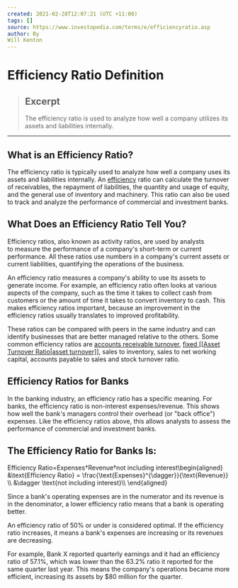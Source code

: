 ```yaml
---
created: 2021-02-28T12:07:21 (UTC +11:00)
tags: []
source: https://www.investopedia.com/terms/e/efficiencyratio.asp
author: By
Will Kenton
---
```


# Efficiency Ratio Definition

> ## Excerpt
> The efficiency ratio is used to analyze how well a company utilizes its assets and liabilities internally.

---
## What is an Efficiency Ratio?

The efficiency ratio is typically used to analyze how well a company uses its assets and liabilities internally. An [efficiency](https://www.investopedia.com/terms/e/efficiency.asp) ratio can calculate the turnover of receivables, the repayment of liabilities, the quantity and usage of equity, and the general use of inventory and machinery. This ratio can also be used to track and analyze the performance of commercial and investment banks.

## What Does an Efficiency Ratio Tell You?

Efficiency ratios, also known as activity ratios, are used by analysts to measure the performance of a company's short-term or current performance. All these ratios use numbers in a company's current assets or current liabilities, quantifying the operations of the business.

An efficiency ratio measures a company's ability to use its assets to generate income. For example, an efficiency ratio often looks at various aspects of the company, such as the time it takes to collect cash from customers or the amount of time it takes to convert inventory to cash. This makes efficiency ratios important, because an improvement in the efficiency ratios usually translates to improved profitability.

These ratios can be compared with peers in the same industry and can identify businesses that are better managed relative to the others. Some common efficiency ratios are [accounts receivable turnover](https://www.investopedia.com/terms/r/receivableturnoverratio.asp), [fixed [[Asset Turnover Ratio|asset turnover]]](https://www.investopedia.com/terms/f/fixed-asset-turnover.asp), sales to inventory, sales to net working capital, accounts payable to sales and stock turnover ratio.

## Efficiency Ratios for Banks

In the banking industry, an efficiency ratio has a specific meaning. For banks, the efficiency ratio is non-interest expenses/revenue. This shows how well the bank's managers control their overhead (or "back office") expenses. Like the efficiency ratios above, this allows analysts to assess the performance of commercial and investment banks.

## The Efficiency Ratio for Banks Is:

Efficiency Ratio\=Expenses†Revenue†not including interest\\begin{aligned} &\\text{Efficiency Ratio} = \\frac{\\text{Expenses}^{\\dagger}}{\\text{Revenue}} \\\\ &\\dagger \\text{not including interest}\\\\ \\end{aligned}

Since a bank's operating expenses are in the numerator and its revenue is in the denominator, a lower efficiency ratio means that a bank is operating better.

An efficiency ratio of 50% or under is considered optimal. If the efficiency ratio increases, it means a bank's expenses are increasing or its revenues are decreasing.

For example, Bank X reported quarterly earnings and it had an efficiency ratio of 57.1%, which was lower than the 63.2% ratio it reported for the same quarter last year. This means the company's operations became more efficient, increasing its assets by $80 million for the quarter.
